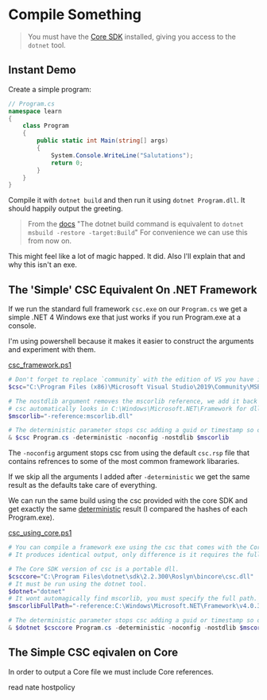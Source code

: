 # Compile Something

> You must have the [Core SDK](https://dotnet.microsoft.com/download) installed, giving you access to the `dotnet` tool.

## Instant Demo

Create a simple program:

```csharp
// Program.cs
namespace learn
{
    class Program
    {
        public static int Main(string[] args)
        {
            System.Console.WriteLine("Salutations");
            return 0;
        }
    }
}
```

Compile it with `dotnet build` and then run it using `dotnet Program.dll`.
It should happily output the greeting.

> From the [docs](https://docs.microsoft.com/en-us/dotnet/core/tools/dotnet-msbuild)
> "The dotnet build command is equivalent to `dotnet msbuild -restore -target:Build`"
> For convenience we can use this from now on.

This might feel like a lot of magic happed. It did. Also I'll explain that and why this isn't an exe.


## The 'Simple' CSC Equivalent On .NET Framework

If we run the standard full framework `csc.exe` on our `Program.cs` we get a simple .NET 4 Windows exe that just works if you run Program.exe at a console.

I'm using powershell because it makes it easier to construct the arguments and experiment with them.

[csc_framework.ps1](https://github.com/t3hmun/AspCoreFromScratch/blob/master/002_compile_something/csc_framework.ps1)

```powershell
# Don't forget to replace `community` with the edition of VS you have installed. 
$csc="C:\Program Files (x86)\Microsoft Visual Studio\2019\Community\MSBuild\Current\Bin\Roslyn\csc.exe"

# The nostdlib argument removes the mscorlib reference, we add it back in explicitly as a demonstration.
# csc automatically looks in C:\Windows\Microsoft.NET\Framework for dlls without full path not present in the current folder.
$mscorlib="-reference:mscorlib.dll"

# The deterministic parameter stops csc adding a guid or timestamp so outputs are always identical given the same inputs.
& $csc Program.cs -deterministic -noconfig -nostdlib $mscorlib
```

The `-noconfig` argument stops csc from using the default `csc.rsp` file that contains refrences to some of the most common framework libararies.

If we skip all the arguments I added after `-deterministic` we get the same result as the defaults take care of everything.

We can run the same build using the csc provided with the core SDK and get exactly the same [deterministic](https://docs.microsoft.com/en-us/dotnet/csharp/language-reference/compiler-options/deterministic-compiler-option) result (I compared the hashes of each Program.exe).

[csc_using_core.ps1](https://github.com/t3hmun/AspCoreFromScratch/blob/master/002_compile_something/csc_framework_using_core.ps1)

```powershell
# You can compile a framework exe using the csc that comes with the Core SDK.
# It produces identical output, only difference is it requires the full path of mscorlib.

# The Core SDK version of csc is a portable dll.
$csccore="C:\Program Files\dotnet\sdk\2.2.300\Roslyn\bincore\csc.dll"
# It must be run using the dotnet tool.
$dotnet="dotnet"
# It wont automagically find mscorlib, you must specify the full path. 
$mscorlibFullPath="-reference:C:\Windows\Microsoft.NET\Framework\v4.0.30319\mscorlib.dll"

# The deterministic parameter stops csc adding a guid or timestamp so outputs are always identical given the same inputs.
& $dotnet $csccore Program.cs -deterministic -noconfig -nostdlib $mscorlibFullPath
```


## The Simple CSC eqivalen on Core

In order to output a Core file we must include Core references.

read nate hostpolicy